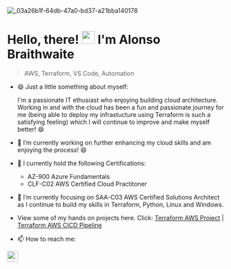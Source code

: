 ![_03a26b1f-64db-47a0-bd37-a21bba140178](https://github.com/AlonsoBTech/AlonsoBTech/assets/160416175/c94b6f86-db68-4f4c-96fa-0e1043bbf082)


<h1>Hello, there!  <img src="https://raw.githubusercontent.com/MartinHeinz/MartinHeinz/master/wave.gif" width="30"> I'm Alonso Braithwaite</h1>

> AWS, Terraform, VS Code, Automation

- 😄 Just a little something about myself:

   I'm a passionate IT ethusiast who enjoying building cloud architecture. Working in and with the
   cloud has been a fun and passionate journey for me (being able to deploy my infrastucture using
   Terraform is such a satisfying feeling) which I will continue to improve and make myself better! 😄
- 🔭 I’m currently working on further enhancing my cloud skills and am enjoying the process! 😄
- 🚀 I currently hold the following Certifications:
  - AZ-900 Azure Fundamentals
  - CLF-C02 AWS Certified Cloud Practitoner 
- 🌱 I’m currently focusing on SAA-C03 AWS Certified Solutions Architect as I continue to build my skills in 
      Terraform, Python, Linux and Windows.
- View some of my hands on projects here. Click: [Terraform AWS Project](https://github.com/AlonsoBTech/AWS-Project-Developer-Environment) | [Terraform AWS CICD Pipeline](https://github.com/AlonsoBTech/AWS-CICD-Pipeline)
- 📫 How to reach me:
<p align="left">
  <a href="https://www.linkedin.com/in/alonso-braithwaite/"><img src="https://img.shields.io/badge/linkedin-%230077B5.svg?&style=for-the-badge&logo=linkedin&logoColor=white" height=25> </a>
</p>

<!--
**AlonsoBTech/AlonsoBTech** is a ✨ _special_ ✨ repository because its `README.md` (this file) appears on your GitHub profile.

Here are some ideas to get you started:

- 🔭 I’m currently working on ...
- 🌱 I’m currently learning ...
- 👯 I’m looking to collaborate on ...
- 🤔 I’m looking for help with ...
- 💬 Ask me about ...
- 📫 How to reach me: ...
- 😄 Pronouns: ...
- ⚡ Fun fact: ...
-->
